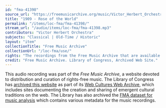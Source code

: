 ```yaml
---
id: "fma-41398"
source_url: "https://freemusicarchive.org/music/Victor_Herbert_Orchestra/Edison_Cylinders/victor_herbert_orchestra_-_edison_cylinders_-_1909_-_rose_of_the_world"
title: "1909 - Rose of the World"
permalink: "/items/loc-fma/fma-41398/"
stream_url: "/audio/items/loc-fma/fma-41398.mp3"
contributors: "Victor Herbert Orchestra"
subjects: "Classical | Old-Time / Historic"
layout: "item"
collectionTitle: "Free Music Archive"
collectionUrl: "/loc-fma/use/"
rights: "The recordings from the Free Music Archive that are available on Citizen DJ have a CC0 1.0 Universal License (Public Domain Dedication) which means you can copy, modify, distribute and perform the work, even for commercial purposes, all without asking permission."
credit: "Free Music Archive. Library of Congress, Archived Web Site."
---
```


This audio recording was part of the _Free Music Archive_, a website devoted to distribution and curation of rights-free music. The Library of Congress has [archived this website](https://www.loc.gov/item/lcwaN0026492/) as part of its [Web Cultures Web Archive](https://www.loc.gov/collections/web-cultures-web-archive/about-this-collection/), which includes sites documenting the creation and sharing of emergent cultural traditions on the web. The Library has also archived the [FMA dataset for music analysis](https://catalog.loc.gov/vwebv/search?searchCode=LCCN&searchArg=2018655052&searchType=1&permalink=y) which contains various metadata for the music recordings.